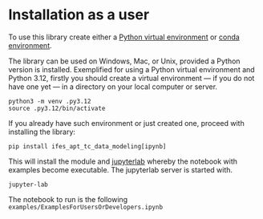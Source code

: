 # Installation as a user

To use this library create either a [Python virtual environment](https://docs.python.org/3/library/venv.html) or [conda environment](https://www.anaconda.com/docs/tools/working-with-conda/environments).

The library can be used on Windows, Mac, or Unix, provided a Python version is installed.
Exemplified for using a Python virtual environment and Python 3.12, firstly you should create a
virtual environment — if you do not have one yet — in a directory on your local computer or server.

```shell
python3 -m venv .py3.12
source .py3.12/bin/activate
```

If you already have such environment or just created one, proceed with installing the library:

```shell
pip install ifes_apt_tc_data_modeling[ipynb]
```

This will install the module and [jupyterlab](https://jupyterlab.readthedocs.io/en/latest/) whereby the notebook
with examples become executable. The jupyterlab server is started with.

```shell
jupyter-lab
```

The notebook to run is the following `examples/ExamplesForUsersOrDevelopers.ipynb`
